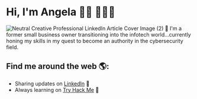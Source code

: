 # Hi, I'm Angela 👋🏾 👩🏾‍💻

![Neutral Creative Professional LinkedIn Article Cover Image (2)](https://github.com/aye-gee/aye-gee/assets/163897234/e0d15ed4-f393-416f-a9b0-c0823314159c)
🌱 I'm a former small business owner transitioning into the infotech world...currently honing my skills in my quest to become an authority in the cybersecurity field.


## Find me around the web 🌎: 
- Sharing updates on <a href="https://www.linkedin.com/in/monicampowell/">LinkedIn</a> 💼
- Always learning on <a href="https://https://tryhackme.com/p/aye.gee)/">Try Hack Me</a> 💼


<!---
aye-gee/aye-gee is a ✨ special ✨ repository because its `README.md` (this file) appears on your GitHub profile.
You can click the Preview link to take a look at your changes.
--->
